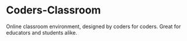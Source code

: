 Coders-Classroom
================

Online classroom environment, designed by coders for coders. Great for educators and students alike.
